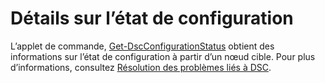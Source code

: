 # Détails sur l’état de configuration

L’applet de commande, [Get-DscConfigurationStatus](https://technet.microsoft.com/library/mt517868.aspx) obtient des informations sur l’état de configuration à partir d’un nœud cible. Pour plus d’informations, consultez [Résolution des problèmes liés à DSC](https://msdn.microsoft.com/powershell/dsc/troubleshooting).

<!--HONumber=Aug16_HO3-->


